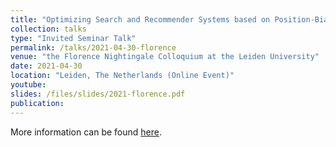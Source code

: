 ```yaml
---
title: "Optimizing Search and Recommender Systems based on Position-Biased User Interactions"
collection: talks
type: "Invited Seminar Talk"
permalink: /talks/2021-04-30-florence
venue: "the Florence Nightingale Colloquium at the Leiden University"
date: 2021-04-30
location: "Leiden, The Netherlands (Online Event)"
youtube: 
slides: /files/slides/2021-florence.pdf
publication: 
---
```

More information can be found [here](https://www.universiteitleiden.nl/en/events/2021/04/florence-nightingale-colloquium-presents-harrie-oosterhuis).